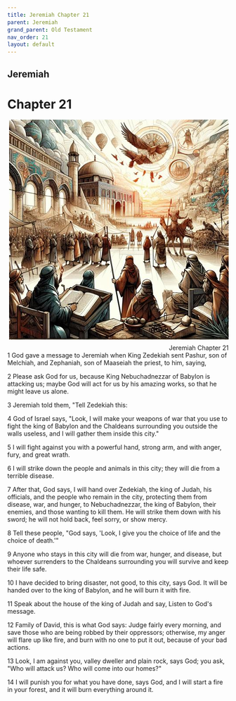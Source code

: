 ```yaml
---
title: Jeremiah Chapter 21
parent: Jeremiah
grand_parent: Old Testament
nav_order: 21
layout: default
---
```


## Jeremiah

# Chapter 21

<div style="clear: both; text-align: right;">
    <img src="/assets/Image/Jeremiah/500/21.jpg" alt="Jeremiah Chapter 21" class="chapter-image" style="max-width: 100%; height: auto; float: right; margin: 0 0 10px 10px; padding-left: 10%;">
    <figcaption style="font-size: 14px;">Jeremiah Chapter 21</figcaption>
</div>
1 God gave a message to Jeremiah when King Zedekiah sent Pashur, son of Melchiah, and Zephaniah, son of Maaseiah the priest, to him, saying,

2 Please ask God for us, because King Nebuchadnezzar of Babylon is attacking us; maybe God will act for us by his amazing works, so that he might leave us alone.

3 Jeremiah told them, "Tell Zedekiah this:

4 God of Israel says, "Look, I will make your weapons of war that you use to fight the king of Babylon and the Chaldeans surrounding you outside the walls useless, and I will gather them inside this city."

5 I will fight against you with a powerful hand, strong arm, and with anger, fury, and great wrath.

6 I will strike down the people and animals in this city; they will die from a terrible disease.

7 After that, God says, I will hand over Zedekiah, the king of Judah, his officials, and the people who remain in the city, protecting them from disease, war, and hunger, to Nebuchadnezzar, the king of Babylon, their enemies, and those wanting to kill them. He will strike them down with his sword; he will not hold back, feel sorry, or show mercy.

8 Tell these people, "God says, 'Look, I give you the choice of life and the choice of death.'"

9 Anyone who stays in this city will die from war, hunger, and disease, but whoever surrenders to the Chaldeans surrounding you will survive and keep their life safe.

10 I have decided to bring disaster, not good, to this city, says God. It will be handed over to the king of Babylon, and he will burn it with fire.

11 Speak about the house of the king of Judah and say, Listen to God's message.

12 Family of David, this is what God says: Judge fairly every morning, and save those who are being robbed by their oppressors; otherwise, my anger will flare up like fire, and burn with no one to put it out, because of your bad actions.

13 Look, I am against you, valley dweller and plain rock, says God; you ask, "Who will attack us? Who will come into our homes?"

14 I will punish you for what you have done, says God, and I will start a fire in your forest, and it will burn everything around it.


